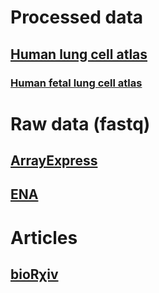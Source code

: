 # Processed data
## [Human lung cell atlas](https://www.lungcellatlas.org/)
### [Human fetal lung cell atlas](https://fetal-lung.cellgeni.sanger.ac.uk/)

# Raw data (fastq)
## [ArrayExpress]([https://www.ebi.ac.uk/arrayexpress/search.html?query=human+fetal+lung+rawlins](https://www.ebi.ac.uk/arrayexpress/search.html?query=high-resolution+single-cell+multiomic+atlas+of+the+human+fetal+lung))
## [ENA](https://www.ebi.ac.uk/ena/browser/text-search?query=high-resolution%20single-cell%20multiomic%20atlas%20of%20the%20human%20fetal%20lung)

# Articles
## [bioRχiv](https://www.biorxiv.org/content/10.1101/2022.01.11.474933)

